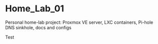 

# Home_Lab_01

Personal home-lab project: Proxmox VE server, LXC containers, Pi-hole DNS sinkhole, docs and configs

Test


